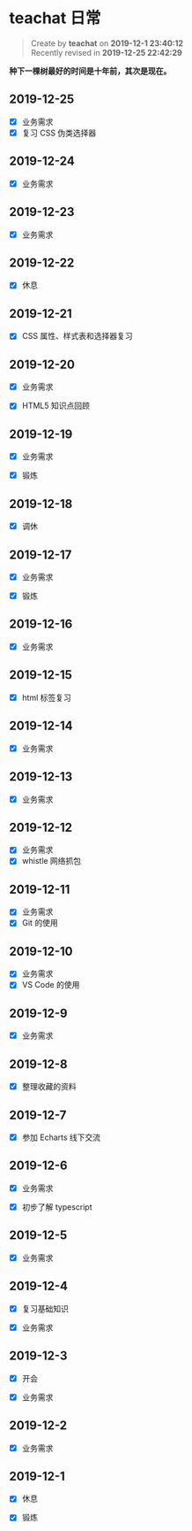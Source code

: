 # teachat 日常

> Create by **teachat** on **2019-12-1 23:40:12**  
> Recently revised in **2019-12-25 22:42:29**

**种下一棵树最好的时间是十年前，其次是现在。**

## 2019-12-25

- [x] 业务需求
- [x] 复习 CSS 伪类选择器

## 2019-12-24

- [x] 业务需求

## 2019-12-23

- [x] 业务需求

## 2019-12-22

- [x] 休息

## 2019-12-21

- [x] CSS 属性、样式表和选择器复习

## 2019-12-20

- [x] 业务需求

- [x] HTML5 知识点回顾

## 2019-12-19

- [x] 业务需求

- [x] 锻炼

## 2019-12-18

- [x] 调休

## 2019-12-17

- [x] 业务需求

- [x] 锻炼

## 2019-12-16

- [x] 业务需求

## 2019-12-15

- [x] html 标签复习

## 2019-12-14

- [x] 业务需求

## 2019-12-13

- [x] 业务需求

## 2019-12-12

- [x] 业务需求
- [x] whistle 网络抓包

## 2019-12-11

- [x] 业务需求
- [x] Git 的使用

## 2019-12-10

- [x] 业务需求
- [x] VS Code 的使用

## 2019-12-9

- [x] 业务需求

## 2019-12-8

- [x] 整理收藏的资料

## 2019-12-7

- [x] 参加 Echarts 线下交流

## 2019-12-6

- [x] 业务需求

- [x] 初步了解 typescript

## 2019-12-5

- [x] 业务需求

## 2019-12-4

- [x] 复习基础知识

- [x] 业务需求

## 2019-12-3

- [x] 开会

- [x] 业务需求

## 2019-12-2

- [x] 业务需求

## 2019-12-1

- [x] 休息

- [x] 锻炼
